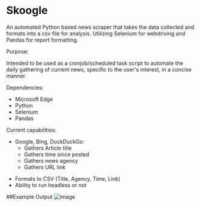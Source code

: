 # Skoogle

An automated Python based news scraper that takes the data collected and formats into a csv file for analysis. Utilizing Selenium for webdriving and Pandas for report formatting.

Purpose: 

Intended to be used as a cronjob/scheduled task script to automate the daily gathering of current news, specific to the user's interest, in a concise manner.

Dependencies:

- Microsoft Edge
- Python
- Selenium
- Pandas

Current capabilities:

* Google, Bing, DuckDuckGo:
	- Gathers  Article title
	- Gathers time since posted
	- Gathers news agency
	- Gathers URL link 
- Formats to CSV (Title, Agency, Time, Link)
- Ability to run headless or not

##Example Output
![image](https://user-images.githubusercontent.com/125293641/219120540-0014ca42-73a4-412a-85fa-6da1daa87a0a.png)
